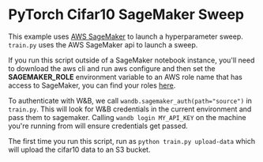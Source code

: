 # PyTorch Cifar10 SageMaker Sweep

This example uses [AWS SageMaker](https://aws.amazon.com/sagemaker/) to launch a hyperparameter sweep. `train.py` uses the AWS SageMaker api to launch a sweep. 

If you run this script outside of a SageMaker notebook instance, you'll need to download the aws cli and run aws configure and then set the **SAGEMAKER_ROLE** environment variable to an AWS role name that has access to SageMaker, you can find your roles [here](https://console.aws.amazon.com/iam/home?#/roles).

To authenticate with W&B, we call `wandb.sagemaker_auth(path="source")` in `train.py`. This will look for W&B credentials in the current environment and pass them to sagemaker. Calling `wandb login MY_API_KEY` on the machine you're running from will ensure credentials get passed.


The first time you run this script, run as `python train.py upload-data` which will upload the cifar10 data to an S3 bucket.



